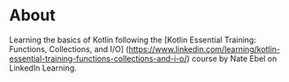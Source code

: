 # About

Learning the basics of Kotlin following the [Kotlin Essential Training: Functions, Collections, and I/O] (https://www.linkedin.com/learning/kotlin-essential-training-functions-collections-and-i-o/) course by Nate Ebel on LinkedIn Learning.